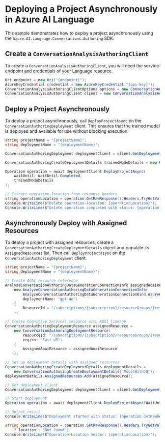 # Deploying a Project Asynchronously in Azure AI Language

This sample demonstrates how to deploy a project asynchronously using the `Azure.AI.Language.Conversations.Authoring` SDK.

## Create a `ConversationAnalysisAuthoringClient`

To create a `ConversationAnalysisAuthoringClient`, you will need the service endpoint and credentials of your Language resource.

```C# Snippet:CreateAuthoringClientForSpecificApiVersion
Uri endpoint = new Uri("{endpoint}");
AzureKeyCredential credential = new AzureKeyCredential("{api-key}");
ConversationAnalysisAuthoringClientOptions options = new ConversationAnalysisAuthoringClientOptions(ConversationAnalysisAuthoringClientOptions.ServiceVersion.V2024_11_15_Preview);
ConversationAnalysisAuthoringClient client = new ConversationAnalysisAuthoringClient(endpoint, credential, options);
```

## Deploy a Project Asynchronously

To deploy a project asynchronously, call `DeployProjectAsync` on the `ConversationAuthoringDeployment` client. This ensures that the trained model is deployed and available for use without blocking execution.

```C# Snippet:Sample14_ConversationsAuthoring_DeployProjectAsync
string projectName = "{projectName}";
string deploymentName = "{deploymentName}";

ConversationAuthoringDeployment deploymentClient = client.GetDeployment(projectName, deploymentName);

ConversationAuthoringCreateDeploymentDetails trainedModeDetails = new ConversationAuthoringCreateDeploymentDetails("m1");

Operation operation = await deploymentClient.DeployProjectAsync(
    waitUntil: WaitUntil.Completed,
    trainedModeDetails
);

// Extract operation-location from response headers
string operationLocation = operation.GetRawResponse().Headers.TryGetValue("operation-location", out string location) ? location : "Not found";
Console.WriteLine($"Delete operation-location: {operationLocation}");
Console.WriteLine($"Delete operation completed with status: {operation.GetRawResponse().Status}");
```

## Asynchronously Deploy with Assigned Resources

To deploy a project with assigned resources, create a `ConversationAuthoringCreateDeploymentDetails` object and populate its `AssignedResources` list. Then call `DeployProjectAsync` on the `ConversationAuthoringDeployment` client.

```C# Snippet:Sample14_ConversationsAuthoring_DeployProjectAsyncWithAssignedResources
string projectName = "{projectName}";
string deploymentName = "{deploymentName}";

// Create AOAI resource reference
AnalyzeConversationAuthoringDataGenerationConnectionInfo assignedAoaiResource =
    new AnalyzeConversationAuthoringDataGenerationConnectionInfo(
        AnalyzeConversationAuthoringDataGenerationConnectionKind.AzureOpenAI,
        deploymentName: "gpt-4o")
    {
        ResourceId = "/subscriptions/{subscription}/resourceGroups/{resourcegroup}/providers/Microsoft.CognitiveServices/accounts/{sampleAccount}"
    };

// Create Cognitive Services resource with AOAI linkage
ConversationAuthoringDeploymentResource assignedResource =
    new ConversationAuthoringDeploymentResource(
        resourceId: "/subscriptions/{subscription}/resourceGroups/{resourcegroup}/providers/Microsoft.CognitiveServices/accounts/{sampleAccount}",
        region: "East US")
    {
        AssignedAoaiResource = assignedAoaiResource
    };

// Set up deployment details with assigned resources
ConversationAuthoringCreateDeploymentDetails deploymentDetails =
    new ConversationAuthoringCreateDeploymentDetails("ModelWithDG");
deploymentDetails.AssignedResources.Add(assignedResource);

// Get deployment client
ConversationAuthoringDeployment deploymentClient = client.GetDeployment(projectName, deploymentName);

// Start deployment
Operation operation = await deploymentClient.DeployProjectAsync(WaitUntil.Started, deploymentDetails);

// Output result
Console.WriteLine($"Deployment started with status: {operation.GetRawResponse().Status}");

string operationLocation = operation.GetRawResponse().Headers.TryGetValue("operation-location", out string location)
    ? location : "Not found";
Console.WriteLine($"Operation-Location header: {operationLocation}");
```
